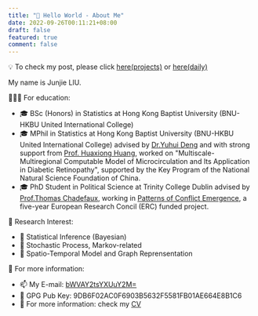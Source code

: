 ```yaml
---
title: "👋 Hello World - About Me"
date: 2022-09-26T00:11:21+08:00
draft: false
featured: true
comment: false
---
```


💡 To check my post, please click [here(projects)](/projects) or [here(daily)](/post)


<!--more-->

My name is Junjie LIU. 

👨🏿‍🏫 For education:
* 🎓 BSc (Honors) in Statistics at Hong Kong Baptist University (BNU-HKBU United International College) 
* 🎓 MPhil in Statistics at Hong Kong Baptist University (BNU-HKBU United International College) advised by [Dr.Yuhui Deng](https://staff.uic.edu.cn/ivandeng/en) and with strong support from [Prof. Huaxiong Huang](https://staff.uic.edu.cn/hhuang/en), worked on "Multiscale-Multiregional Computable Model of Microcirculation and Its Application in Diabetic Retinopathy", supported by the Key Program of the National Natural Science Foundation of China.
* 🎓 PhD Student in Political Science at Trinity College Dublin advised by [Prof.Thomas Chadefaux](https://chadefaux.github.io/), working in [Patterns of Conflict Emergence](https://paceconflictlab.wixsite.com/conflict-research-la), a five-year European Research Concil (ERC) funded project.

🔭 Research Interest:
* 🚩 Statistical Inference (Bayesian)
* 🚩 Stochastic Process, Markov-related
* 🚩 Spatio-Temporal Model and Graph Reprensentation

🫡 For more information: 
- 📫 My E-mail: [bWVAY2tsYXUuY2M=](mailto:bWVAY2tsYXUuY2M=)
- 🔑 GPG Pub Key: 9DB6F02AC0F6903B5632F5581FB01AE664E8B1C6
- 📃 For more information: check my [CV](https://terencelau-my.sharepoint.com/:b:/g/personal/terencelau_terencelau_onmicrosoft_com/EUP14eRTXxRHl0yQLsNqKhEBJCnuYdEEN1exSZwV9Q5s4g?e=SQDj21)